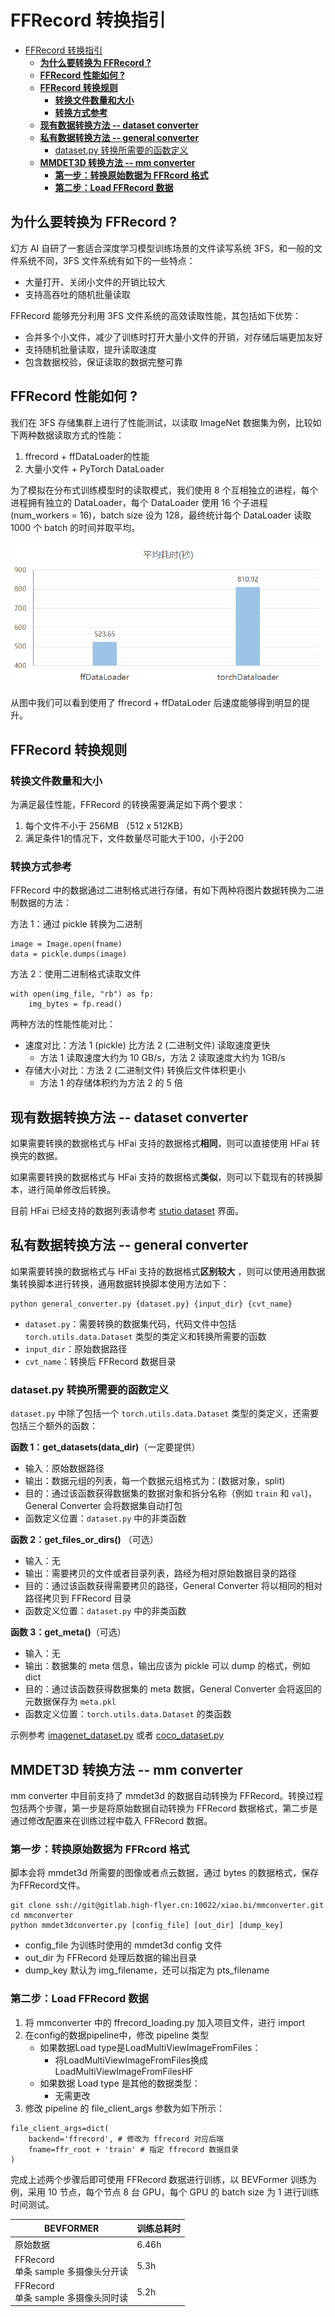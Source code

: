 # FFRecord 转换指引

- [FFRecord 转换指引](#ffrecord-转换指引)
  - [**为什么要转换为 FFRecord ?**](#为什么要转换为-ffrecord-)
  - [**FFRecord 性能如何 ?**](#ffrecord-性能如何-)
  - [**FFRecord 转换规则**](#ffrecord-转换规则)
    - [**转换文件数量和大小**](#转换文件数量和大小)
    - [**转换方式参考**](#转换方式参考)
  - [**现有数据转换方法 -- dataset converter**](#现有数据转换方法----dataset-converter)
  - [**私有数据转换方法 -- general converter**](#私有数据转换方法----general-converter)
    - [dataset.py 转换所需要的函数定义](#datasetpy-转换所需要的函数定义)
  - [**MMDET3D 转换方法 -- mm converter**](#mmdet3d-转换方法----mm-converter)
    - [**第一步：转换原始数据为 FFRcord 格式**](#第一步转换原始数据为-ffrcord-格式)
    - [**第二步：Load FFRecord 数据**](#第二步load-ffrecord-数据)


## **为什么要转换为 FFRecord ?**
幻方 AI 自研了一套适合深度学习模型训练场景的文件读写系统 3FS，和一般的文件系统不同，3FS 文件系统有如下的一些特点：

- 大量打开、关闭小文件的开销比较大
- 支持高吞吐的随机批量读取

FFRecord 能够充分利用 3FS 文件系统的高效读取性能，其包括如下优势：
- 合并多个小文件，减少了训练时打开大量小文件的开销，对存储后端更加友好
- 支持随机批量读取，提升读取速度
- 包含数据校验，保证读取的数据完整可靠

## **FFRecord 性能如何 ?**
我们在 3FS 存储集群上进行了性能测试，以读取 ImageNet 数据集为例，比较如下两种数据读取方式的性能：
1. ffrecord + ffDataLoader的性能
2. 大量小文件 + PyTorch DataLoader 

为了模拟在分布式训练模型时的读取模式，我们使用 8 个互相独立的进程，每个进程拥有独立的 DataLoader，每个 DataLoader 使用 16 个子进程 (num_workers = 16)，batch size 设为 128，最终统计每个 DataLoader 读取 1000 个 batch 的时间并取平均。

![](./compare_ffr.jpg)

从图中我们可以看到使用了 ffrecord + ffDataLoder 后速度能够得到明显的提升。

## **FFRecord 转换规则**
### **转换文件数量和大小**
为满足最佳性能，FFRecord 的转换需要满足如下两个要求：
1. 每个文件不小于 256MB （512 x 512KB）
2. 满足条件1的情况下，文件数量尽可能大于100，小于200

### **转换方式参考**
FFRecord 中的数据通过二进制格式进行存储，有如下两种将图片数据转换为二进制数据的方法：

方法 1：通过 pickle 转换为二进制
```
image = Image.open(fname)
data = pickle.dumps(image)
```

方法 2：使用二进制格式读取文件
```
with open(img_file, "rb") as fp:
    img_bytes = fp.read()
```

两种方法的性能性能对比：

- 速度对比：方法 1 (pickle) 比方法 2 (二进制文件) 读取速度更快
    - 方法 1 读取速度大约为 10 GB/s，方法 2 读取速度大约为 1GB/s
- 存储大小对比：方法 2 (二进制文件) 转换后文件体积更小
    - 方法 1 的存储体积约为方法 2 的 5 倍


## **现有数据转换方法 -- dataset converter**

如果需要转换的数据格式与 HFai 支持的数据格式**相同**，则可以直接使用 HFai 转换完的数据。

如果需要转换的数据格式与 HFai 支持的数据格式**类似**，则可以下载现有的转换脚本，进行简单修改后转换。

目前 HFai 已经支持的数据列表请参考 [stutio dataset](http://studio.yinghuo.high-flyer.cn/#/datasets) 界面。



## **私有数据转换方法 -- general converter**

如果需要转换的数据格式与 HFai 支持的数据格式**区别较大**
，则可以使用通用数据集转换脚本进行转换，通用数据转换脚本使用方法如下：
```
python general_converter.py {dataset.py} {input_dir} {cvt_name}
```

- `dataset.py`：需要转换的数据集代码，代码文件中包括 `torch.utils.data.Dataset` 类型的类定义和转换所需要的函数
- `input_dir`：原始数据路径
- `cvt_name`：转换后 FFRecord 数据目录

### dataset.py 转换所需要的函数定义

`dataset.py` 中除了包括一个 `torch.utils.data.Dataset` 类型的类定义，还需要包括三个额外的函数：

**函数 1：get_datasets(data_dir)**（一定要提供） 
- 输入：原始数据路径
- 输出：数据元组的列表，每一个数据元组格式为：(数据对象，split)
- 目的：通过该函数获得数据集的数据对象和拆分名称（例如 `train` 和 `val`)，General Converter 会将数据集自动打包
- 函数定义位置：`dataset.py` 中的非类函数

**函数 2：get_files_or_dirs()** （可选）
- 输入：无
- 输出：需要拷贝的文件或者目录列表，路经为相对原始数据目录的路径
- 目的：通过该函数获得需要拷贝的路径，General Converter 将以相同的相对路径拷贝到 FFRecord 目录
- 函数定义位置：`dataset.py` 中的非类函数

**函数 3：get_meta()**（可选）
- 输入：无
- 输出：数据集的 meta 信息，输出应该为 pickle 可以 dump 的格式，例如 dict
- 目的：通过该函数获得数据集的 meta 数据，General Converter 会将返回的元数据保存为 `meta.pkl`
- 函数定义位置：`torch.utils.data.Dataset` 的类函数

示例参考 [imagenet_dataset.py](general_converter/imagenet_dataset.py) 或者 [coco_dataset.py](general_converter/coco_dataset.py)

## **MMDET3D 转换方法 -- mm converter**
mm converter 中目前支持了 mmdet3d 的数据自动转换为 FFRecord。转换过程包括两个步骤，第一步是将原始数据自动转换为 FFRecord 数据格式，第二步是通过修改配置来在训练过程中载入 FFRecord 数据。

### **第一步：转换原始数据为 FFRcord 格式**
脚本会将 mmdet3d 所需要的图像或者点云数据，通过 bytes 的数据格式，保存为FFRecord文件。
```
git clone ssh://git@gitlab.high-flyer.cn:10022/xiao.bi/mmconverter.git
cd mmconverter
python mmdet3dconverter.py [config_file] [out_dir] [dump_key]
```
- config_file 为训练时使用的 mmdet3d config 文件
- out_dir 为 FFRecord 处理后数据的输出目录
- dump_key 默认为 img_filename，还可以指定为 pts_filename


### **第二步：Load FFRecord 数据**

1. 将 mmconverter 中的 ffrecord_loading.py 加入项目文件，进行 import
2. 在config的数据pipeline中，修改 pipeline 类型
    - 如果数据Load type是LoadMultiViewImageFromFiles：
        - 将LoadMultiViewImageFromFiles换成LoadMultiViewImageFromFilesHF
    - 如果数据 Load type 是其他的数据类型：
        - 无需更改
3. 修改 pipeline 的 file_client_args 参数为如下所示：
```
file_client_args=dict(
    backend='ffrecord', # 修改为 ffrecord 对应后端
    fname=ffr_root + 'train' # 指定 ffrecord 数据目录
)
```

完成上述两个步骤后即可使用 FFRecord 数据进行训练，以 BEVFormer 训练为例，采用 10 节点，每个节点 8 台 GPU，每个 GPU 的 batch size 为 1 进行训练时间测试。

<!-- |  BEVFORMER | 数据读取+处理耗时| 单Iter耗时| 训练总耗时 |
|  ----  | ----  | --- | --- |
|原始数据|	50th iter: 2.63s<br>others: 0.219s	|50th iter: 4.618<br>others: 2.267|	6.46h|
|FFRecord<br>单条 sample 多摄像头分开读| 50th iter: 2.279<br>others: 0.16| 50th iter: 4.159<br>others: 2.00| 5.3h|
|FFRecord<br>单条 sample 多摄像头同时读|50th iter: 2.22<br>others: 0.15	|50th iter: 4.06<br>others: 1.98	|5.2h| -->

|  BEVFORMER | 训练总耗时 |
|  ----   | --- |
|原始数据|	6.46h|
|FFRecord<br>单条 sample 多摄像头分开读| 5.3h|
|FFRecord<br>单条 sample 多摄像头同时读|5.2h|
